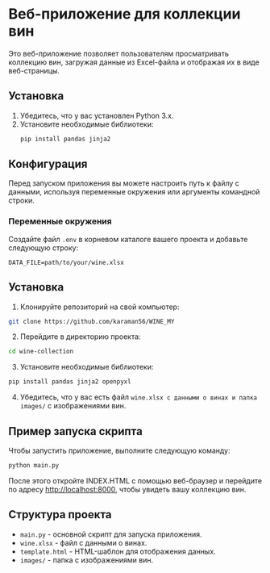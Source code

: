 # Веб-приложение для коллекции вин

Это веб-приложение позволяет пользователям просматривать коллекцию вин, загружая данные из Excel-файла и отображая их в виде веб-страницы.

## Установка

1. Убедитесь, что у вас установлен Python 3.x.
2. Установите необходимые библиотеки:
   ```bash
   pip install pandas jinja2
   ```

## Конфигурация

Перед запуском приложения вы можете настроить путь к файлу с данными, используя переменные окружения или аргументы командной строки.

### Переменные окружения

Создайте файл `.env` в корневом каталоге вашего проекта и добавьте следующую строку:
```
DATA_FILE=path/to/your/wine.xlsx
```

## Установка

1. Клонируйте репозиторий на свой компьютер:

```bash
git clone https://github.com/karaman56/WINE_MY
```

2. Перейдите в директорию проекта:

```bash
cd wine-collection
```

3. Установите необходимые библиотеки:

```bash
pip install pandas jinja2 openpyxl
```

4. Убедитесь, что у вас есть файл `wine.xlsx с данными о винах и папка images/` с изображениями вин.

## Пример запуска скрипта

Чтобы запустить приложение, выполните следующую команду:

```bash
python main.py
```


После этого откройте INDEX.HTML c помощью веб-браузер и перейдите по адресу [http://localhost:8000](http://localhost:8000), чтобы увидеть вашу коллекцию вин.

## Структура проекта

- `main.py` - основной скрипт для запуска приложения.
- `wine.xlsx` - файл с данными о винах.
- `template.html` - HTML-шаблон для отображения данных.
- `images/` - папка с изображениями вин.
